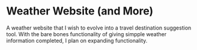 # Weather Website (and More)

A weather website that I wish to evolve into a travel destination suggestion tool.
With the bare bones functionality of giving simpple weather information completed,
I plan on expanding functionality.
